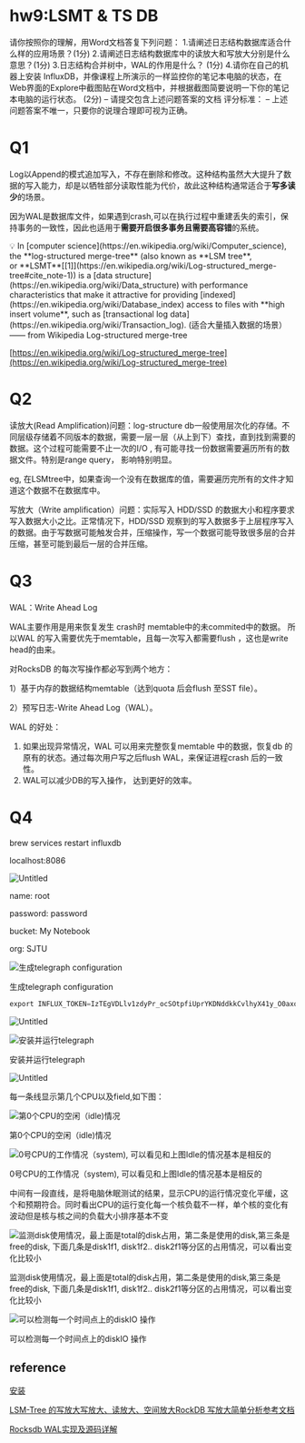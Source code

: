 # hw9:LSMT & TS DB

请你按照你的理解，用Word文档答复下列问题：
1.请阐述日志结构数据库适合什么样的应用场景？(1分)
2.请阐述日志结构数据库中的读放大和写放大分别是什么意思？(1分)
3.日志结构合并树中，WAL的作用是什么？ (1分)
4.请你在自己的机器上安装 InfluxDB，并像课程上所演示的一样监控你的笔记本电脑的状态，在Web界面的Explore中截图贴在Word文档中，并根据截图简要说明一下你的笔记本电脑的运行状态。 (2分)
– 请提交包含上述问题答案的文档
评分标准：
– 上述问题答案不唯一，只要你的说理合理即可视为正确。

# Q1

Log以Append的模式追加写入，不存在删除和修改。这种结构虽然大大提升了数据的写入能力，却是以牺牲部分读取性能为代价，故此这种结构通常适合于**写多读少**的场景。

因为WAL是数据库文件，如果遇到crash,可以在执行过程中重建丢失的索引，保持事务的一致性，因此也适用于**需要开启很多事务且需要高容错**的系统。

<aside>
💡 In [computer science](https://en.wikipedia.org/wiki/Computer_science), the **log-structured merge-tree** (also known as **LSM tree**, or **LSMT**[[1]](https://en.wikipedia.org/wiki/Log-structured_merge-tree#cite_note-1)) is a [data structure](https://en.wikipedia.org/wiki/Data_structure) with performance characteristics that make it attractive for providing [indexed](https://en.wikipedia.org/wiki/Database_index) access to files with **high insert volume**, such as [transactional log data](https://en.wikipedia.org/wiki/Transaction_log).  (适合大量插入数据的场景）—— from Wikipedia Log-structured merge-tree

</aside>

[https://en.wikipedia.org/wiki/Log-structured_merge-tree](https://en.wikipedia.org/wiki/Log-structured_merge-tree)

# Q2

读放大(Read Amplification)问题：log-structure db一般使用层次化的存储。不同层级存储着不同版本的数据，需要一层一层（从上到下）查找，直到找到需要的数据。这个过程可能需要不止一次的I/O , 有可能寻找一份数据需要遍历所有的数据文件。特别是range query， 影响特别明显。

eg, 在LSMtree中，如果查询一个没有在数据库的值，需要遍历完所有的文件才知道这个数据不在数据库中。

写放大（Write amplification）问题：实际写入 HDD/SSD 的数据大小和程序要求写入数据大小之比。正常情况下，HDD/SSD 观察到的写入数据多于上层程序写入的数据。由于写数据可能触发合并，压缩操作，写一个数据可能导致很多层的合并压缩，甚至可能到最后一层的合并压缩。

# Q3

WAL：Write Ahead Log

WAL主要作用是用来恢复发生 crash时 memtable中的未commited中的数据。 所以WAL 的写入需要优先于memtable，且每一次写入都需要flush ，这也是write head的由来。

对RocksDB 的每次写操作都必写到两个地方：

1）基于内存的数据结构memtable（达到quota 后会flush 至SST file）。

2）预写日志-Write Ahead Log（WAL）。

WAL 的好处：

1. 如果出现异常情况，WAL 可以用来完整恢复memtable 中的数据，恢复db 的原有的状态。通过每次用户写之后flush WAL，来保证进程crash 后的一致性。
2. WAL可以减少DB的写入操作， 达到更好的效率。

# Q4

brew services restart influxdb

localhost:8086

![Untitled](hw9%20LSMT%20&%20TS%20DB%2043a368529a5344dfaa041bc9f1ae83e5/Untitled.png)

name: root

password: password

bucket: My Notebook

org: SJTU

![生成telegraph configuration](hw9%20LSMT%20&%20TS%20DB%2043a368529a5344dfaa041bc9f1ae83e5/Untitled%201.png)

生成telegraph configuration

```java
export INFLUX_TOKEN=IzTEgVDLlv1zdyPr_ocSOtpfiUprYKDNddkkCvlhyX41y_O0axqbAg8bQgQxCPLNIE_bMezgX3Iq5c3_b_BfMA==
```

![Untitled](hw9%20LSMT%20&%20TS%20DB%2043a368529a5344dfaa041bc9f1ae83e5/Untitled%202.png)

![安装并运行telegraph](hw9%20LSMT%20&%20TS%20DB%2043a368529a5344dfaa041bc9f1ae83e5/Untitled%203.png)

安装并运行telegraph

![Untitled](hw9%20LSMT%20&%20TS%20DB%2043a368529a5344dfaa041bc9f1ae83e5/Untitled%204.png)

每一条线显示第几个CPU以及field,如下图：

![第0个CPU的空闲（idle)情况](hw9%20LSMT%20&%20TS%20DB%2043a368529a5344dfaa041bc9f1ae83e5/Untitled%205.png)

第0个CPU的空闲（idle)情况

![0号CPU的工作情况（system), 可以看见和上图Idle的情况基本是相反的](hw9%20LSMT%20&%20TS%20DB%2043a368529a5344dfaa041bc9f1ae83e5/Untitled%206.png)

0号CPU的工作情况（system), 可以看见和上图Idle的情况基本是相反的

中间有一段直线，是将电脑休眠测试的结果，显示CPU的运行情况变化平缓，这个和预期符合。同时看出CPU的运行变化每一个核负载不一样，单个核的变化有波动但是核与核之间的负载大小排序基本不变

![监测disk使用情况，最上面是total的disk占用，第二条是使用的disk,第三条是free的disk, 下面几条是disk1f1, disk1f2.. disk2f1等分区的占用情况，可以看出变化比较小](hw9%20LSMT%20&%20TS%20DB%2043a368529a5344dfaa041bc9f1ae83e5/Untitled%207.png)

监测disk使用情况，最上面是total的disk占用，第二条是使用的disk,第三条是free的disk, 下面几条是disk1f1, disk1f2.. disk2f1等分区的占用情况，可以看出变化比较小

![可以检测每一个时间点上的diskIO 操作](hw9%20LSMT%20&%20TS%20DB%2043a368529a5344dfaa041bc9f1ae83e5/Untitled%208.png)

可以检测每一个时间点上的diskIO 操作

## reference

[安装](https://jasper-zhang1.gitbooks.io/influxdb/content/Introduction/installation.html)

[LSM-Tree 的写放大写放大、读放大、空间放大RockDB 写放大简单分析参考文档](https://cloud.tencent.com/developer/article/1352666)

[Rocksdb WAL实现及源码详解](https://zhuanlan.zhihu.com/p/343323703)